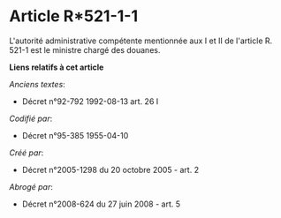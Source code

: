 # Article R*521-1-1

L'autorité administrative compétente mentionnée aux I et II de l'article R. 521-1 est le ministre chargé des douanes.

**Liens relatifs à cet article**

_Anciens textes_:

  - Décret n°92-792 1992-08-13 art. 26 I

_Codifié par_:

  - Décret n°95-385 1955-04-10

_Créé par_:

  - Décret n°2005-1298 du 20 octobre 2005 - art. 2

_Abrogé par_:

  - Décret n°2008-624 du 27 juin 2008 - art. 5
